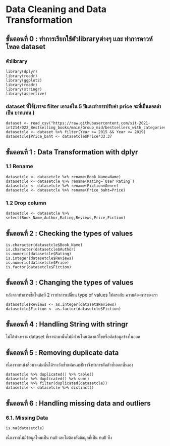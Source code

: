 # Data Cleaning and Data Transformation
## ขั้นตอนที่ 0 : ทำการเรียกใช้ตัวlibraryต่างๆ เเละ ทำการดาวห์โหลด dataset
### ตัวlibrary
```{R}
library(dplyr)
library(readr)
library(ggplot2)
library(readr)    
library(stringr)  
library(assertive) 
```
### dataset ที่ใช้(เราจะ filter เอาเเค่ใน 5 ปีเเละทำการปรับค่า price จะที่เป็นดอลล่า เป็น บาทเเทน ) 
```{R}
dataset <- read_csv("https://raw.githubusercontent.com/sit-2021-int214/022_Bestselling_books/main/Group_mid/bestsellers_with_categories.csv")
datasetcle <- dataset %>% filter(Year >= 2015 && Year <= 2019)
datasetcle$Price_baht <- datasetcle$Price*33.37
```

##  ขั้นตอนที่ 1 : Data Transformation with dplyr
### 1.1 Rename
```{R}
datasetcle <- datasetcle %>% rename(Book_Name=Name)
datasetcle <- datasetcle %>% rename(Rating=`User Rating`)
datasetcle <- datasetcle %>% rename(Fiction=Genre)
datasetcle <- datasetcle %>% rename(Price_baht=Price)
```
### 1.2 Drop column
```{R}
datasetcle <- datasetcle %>% select(Book_Name,Author,Rating,Reviews,Price,Fiction)
```

## ขั้นตอนที่ 2 : Checking the types of values
```{R}
is.character(datasetcle$Book_Name)
is.character(datasetcle$Author)
is.numeric(datasetcle$Rating)
is.integer(datasetcle$Reviews)
is.numeric(datasetcle$Price)
is.factor(datasetcle$Fiction)
```

## ขั้นตอนที่ 3 : Changing the types of values
หลังจากทำการเช็ดในข้อที่ 2 เราทำการเปลี่ยน type of values ให้ตรงกับ ความต้องการของเรา
```{R}
datasetcle$Reviews <- as.integer(dataset$Reviews)
datasetcle$Fiction <- as.factor(datasetcle$Fiction)
```

## ขั้นตอนที่ 4 : Handling String with stringr 
ไม่ได้ทำเพราะ dataset ที่เรานำมานั้นไม่มีส่วนไหนต้องเเก้ไขหรือตัดข้อมูลข้างในออก

## ขั้นตอนที่ 5 : Removing duplicate data
เนื่องจากหนังสือบางเล่มนั้นได้รางวัลซ้ำเเต่คนละปีเราจึงทำการตัดตัวซ้ำออกนั้นเอง
```{R}
datasetcle %>% duplicated() %>% table()
datasetcle %>% duplicated() %>% sum()
datasetcle %>% filter(duplicated(datasetcle))
datasetcle <- datasetcle %>% distinct()
```
## ขั้นตอนที่ 6 : Handling missing data and outliers
### 6.1. Missing Data
```{R}
is.na(datasetcle) 
```
เนื่องจากไม่มีข้อมูลไหนเป็น null เลยไม่ต้องตัดข้อมูลที่เป็น null ทิ้ง
